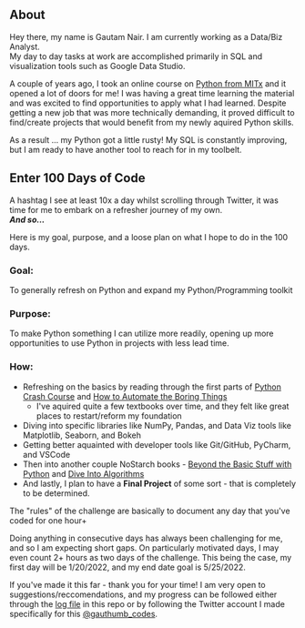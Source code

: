 ## About

Hey there, my name is Gautam Nair. I am currently working as a Data/Biz Analyst.  
My day to day tasks at work are accomplished primarily in SQL and visualization tools such as Google Data Studio.


A couple of years ago, I took an online course on [Python from MITx](https://www.edx.org/course/introduction-to-computer-science-and-programming-7) and it opened a lot of doors for me!
I was having a great time learning the material and was excited to find opportunities to apply what I had learned.
Despite getting a new job that was more technically demanding, it proved difficult to find/create projects that would benefit from my newly aquired Python skills.

As a result ... my Python got a little rusty! My SQL is constantly improving, but I am ready to have another tool to reach for in my toolbelt.

## Enter 100 Days of Code

A hashtag I see at least 10x a day whilst scrolling through Twitter, it was time for me to embark on a refresher journey of my own.  
***And so...***

Here is my goal, purpose, and a loose plan on what I hope to do in the 100 days.

### Goal:
To generally refresh on Python and expand my Python/Programming toolkit

### Purpose: 
To make Python something I can utilize more readily, opening up more opportunities to use Python in projects with less lead time.

### How:
- Refreshing on the basics by reading through the first parts of [Python Crash Course](https://nostarch.com/pythoncrashcourse2e) and [How to Automate the Boring Things](https://nostarch.com/automatestuff2)
  - I've aquired quite a few textbooks over time, and they felt like great places to restart/reform my foundation
- Diving into specific libraries like NumPy, Pandas, and Data Viz tools like Matplotlib, Seaborn, and Bokeh
- Getting better aquainted with developer tools like Git/GitHub, PyCharm, and VSCode
- Then into another couple NoStarch books - [Beyond the Basic Stuff with Python](https://nostarch.com/beyond-basic-stuff-python) and [Dive Into Algorithms](https://nostarch.com/Dive-Into-Algorithms)
- And lastly, I plan to have a **Final Project** of some sort - that is completely to be determined.

The "rules" of the challenge are basically to document any day that you've coded for one hour+

Doing anything in consecutive days has always been challenging for me, and so I am expecting short gaps. On particularly motivated days, I may even count 2+ hours as two days of the challenge. This being the case, my first day will be 1/20/2022, and my end date goal is 5/25/2022.

If you've made it this far - thank you for your time! I am very open to suggestions/reccomendations, and my progress can be followed either through the [log file](https://github.com/g-nair/learning/blob/master/100-days-of-code/log.md) in this repo
or by following the Twitter account I made specifically for this [@gauthumb_codes](https://twitter.com/gauthumb_codes).
